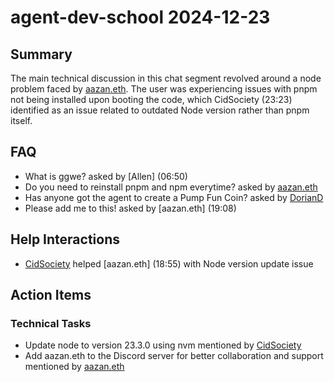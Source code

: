 # agent-dev-school 2024-12-23

## Summary
The main technical discussion in this chat segment revolved around a node problem faced by [aazan.eth](18:55). The user was experiencing issues with pnpm not being installed upon booting the code, which CidSociety (23:23) identified as an issue related to outdated Node version rather than pnpm itself.

## FAQ
- What is ggwe? asked by [Allen] (06:50)
- Do you need to reinstall pnpm and npm everytime? asked by [aazan.eth](18:55)
- Has anyone got the agent to create a Pump Fun Coin? asked by [DorianD](4:57)
- Please add me to this! asked by [aazan.eth] (19:08)

## Help Interactions
- [CidSociety](23:23) helped [aazan.eth] (18:55) with Node version update issue

## Action Items

### Technical Tasks
- Update node to version 23.3.0 using nvm mentioned by [CidSociety](23:23)
- Add aazan.eth to the Discord server for better collaboration and support mentioned by [aazan.eth](19:08)